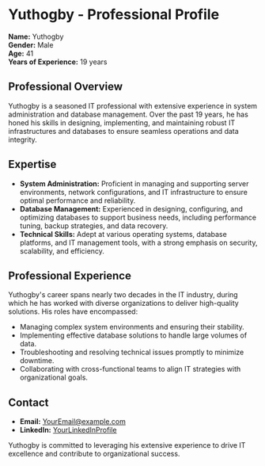 # Yuthogby - Professional Profile

**Name:** Yuthogby  
**Gender:** Male  
**Age:** 41  
**Years of Experience:** 19 years

## Professional Overview

Yuthogby is a seasoned IT professional with extensive experience in system administration and database management. Over the past 19 years, he has honed his skills in designing, implementing, and maintaining robust IT infrastructures and databases to ensure seamless operations and data integrity.

## Expertise

- **System Administration:** Proficient in managing and supporting server environments, network configurations, and IT infrastructure to ensure optimal performance and reliability.
- **Database Management:** Experienced in designing, configuring, and optimizing databases to support business needs, including performance tuning, backup strategies, and data recovery.
- **Technical Skills:** Adept at various operating systems, database platforms, and IT management tools, with a strong emphasis on security, scalability, and efficiency.

## Professional Experience

Yuthogby's career spans nearly two decades in the IT industry, during which he has worked with diverse organizations to deliver high-quality solutions. His roles have encompassed:

- Managing complex system environments and ensuring their stability.
- Implementing effective database solutions to handle large volumes of data.
- Troubleshooting and resolving technical issues promptly to minimize downtime.
- Collaborating with cross-functional teams to align IT strategies with organizational goals.

## Contact

- **Email:** [YourEmail@example.com](mailto:YourEmail@example.com)
- **LinkedIn:** [YourLinkedInProfile](https://www.linkedin.com/in/yourprofile)

Yuthogby is committed to leveraging his extensive experience to drive IT excellence and contribute to organizational success.
